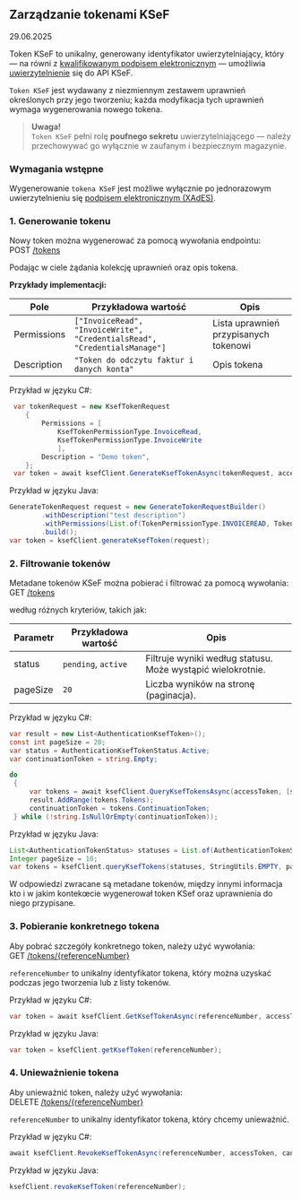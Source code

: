 ## Zarządzanie tokenami KSeF
29.06.2025

Token KSeF to unikalny, generowany identyfikator uwierzytelniający, który — na równi z [kwalifikowanym podpisem elektronicznym](uwierzytelnianie.md#21-uwierzytelnianie-kwalifikowanym-podpisem-elektronicznym) — umożliwia [uwierzytelnienie](uwierzytelnianie.md#22-uwierzytelnianie-tokenem-ksef) się do API KSeF.

```Token KSeF``` jest wydawany z niezmiennym zestawem uprawnień określonych przy jego tworzeniu; każda modyfikacja tych uprawnień wymaga wygenerowania nowego tokena.
> **Uwaga!** <br>
> ```Token KSeF``` pełni rolę **poufnego sekretu** uwierzytelniającego — należy przechowywać go wyłącznie w zaufanym i bezpiecznym magazynie.


### Wymagania wstępne

Wygenerowanie ```tokena KSeF``` jest możliwe wyłącznie po jednorazowym uwierzytelnieniu się [podpisem elektronicznym (XAdES)](uwierzytelnianie.md#21-uwierzytelnianie-kwalifikowanym-podpisem-elektronicznym).

### 1. Generowanie tokenu

Nowy token można wygenerować za pomocą wywołania endpointu:<br>
POST [/tokens](https://ksef-test.mf.gov.pl/docs/v2/index.html#tag/Tokeny/paths/~1api~1v2~1tokens/post)

Podając w ciele żądania kolekcję uprawnień oraz opis tokena.

 **Przykłady implementacji:** <br>

| Pole        | Przykładowa wartość                         | Opis                                       |
|-------------|---------------------------------------------|--------------------------------------------|
| Permissions | `["InvoiceRead", "InvoiceWrite", "CredentialsRead", "CredentialsManage"]`        | Lista uprawnień przypisanych tokenowi      |
| Description | `"Token do odczytu faktur i danych konta"` | Opis tokena                                 |


Przykład w języku C#:
```csharp
 var tokenRequest = new KsefTokenRequest
    {
        Permissions = [
            KsefTokenPermissionType.InvoiceRead,
            KsefTokenPermissionType.InvoiceWrite
            ],
        Description = "Demo token",
    };
 var token = await ksefClient.GenerateKsefTokenAsync(tokenRequest, accessToken, cancellationToken);
```

Przykład w języku Java:
```java
GenerateTokenRequest request = new GenerateTokenRequestBuilder()
        .withDescription("test description")
        .withPermissions(List.of(TokenPermissionType.INVOICEREAD, TokenPermissionType.INVOICEWRITE, TokenPermissionType.CREDENTIALSREAD))
        .build();
var token = ksefClient.generateKsefToken(request);
```

### 2. Filtrowanie tokenów

Metadane tokenów KSeF można pobierać i filtrować za pomocą wywołania:<br>
GET [/tokens](https://ksef-test.mf.gov.pl/docs/v2/index.html#tag/Tokeny/paths/~1api~1v2~1tokens/get)

według różnych kryteriów, takich jak:

| Parametr  | Przykładowa wartość          | Opis                                                       |
|-----------|-------------------------------|------------------------------------------------------------|
| status    | `pending`, `active`           | Filtruje wyniki według statusu. Może wystąpić wielokrotnie.|
| pageSize  | `20`                           | Liczba wyników na stronę (paginacja).                      |

Przykład w języku C#:
```csharp
var result = new List<AuthenticationKsefToken>();
const int pageSize = 20;
var status = AuthenticationKsefTokenStatus.Active;
var continuationToken = string.Empty;

do
 {
     var tokens = await ksefClient.QueryKsefTokensAsync(accessToken, [status], continuationToken, pageSize, cancellationToken);
     result.AddRange(tokens.Tokens);
     continuationToken = tokens.ContinuationToken;
 } while (!string.IsNullOrEmpty(continuationToken));
```

Przykład w języku Java:
```java
List<AuthenticationTokenStatus> statuses = List.of(AuthenticationTokenStatus.ACTIVE);
Integer pageSize = 10;
var tokens = ksefClient.queryKsefTokens(statuses, StringUtils.EMPTY, pageSize);
```

W odpowiedzi zwracane są metadane tokenów, między innymi informacja kto i w jakim kontekœcie wygenerował token KSef oraz uprawnienia do niego przypisane.

### 3. Pobieranie konkretnego tokena

Aby pobrać szczegóły konkretnego token, należy użyć wywołania:<br>
GET [/tokens/\{referenceNumber\}](https://ksef-test.mf.gov.pl/docs/v2/index.html#tag/Tokeny/paths/~1api~1v2~1tokens~1%7BreferenceNumber%7D/get)

```referenceNumber``` to unikalny identyfikator tokena, który można uzyskać podczas jego tworzenia lub z listy tokenów.

Przykład w języku C#:
```csharp
var token = await ksefClient.GetKsefTokenAsync(referenceNumber, accessToken, cancellationToken);
```
Przykład w języku Java:
```java
var token = ksefClient.getKsefToken(referenceNumber);
```

### 4. Unieważnienie tokena

Aby unieważnić token, należy użyć wywołania:<br>
DELETE [/tokens/\{referenceNumber\}](https://ksef-test.mf.gov.pl/docs/v2/index.html#tag/Tokeny/paths/~1api~1v2~1tokens~1%7BreferenceNumber%7D/delete)

```referenceNumber``` to unikalny identyfikator tokena, który chcemy unieważnić.

Przykład w języku C#:
```csharp
await ksefClient.RevokeKsefTokenAsync(referenceNumber, accessToken, cancellationToken);
```

Przykład w języku Java:
```java
ksefClient.revokeKsefToken(referenceNumber);
```
